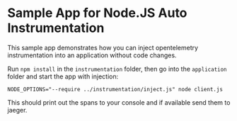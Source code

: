 # Sample App for Node.JS Auto Instrumentation

This sample app demonstrates how you can inject opentelemetry instrumentation into an application without code changes.

Run `npm install` in the `instrumentation` folder, then go into the `application` folder and start the app with injection:

```
NODE_OPTIONS="--require ../instrumentation/inject.js" node client.js
```

This should print out the spans to your console and if available send them to jaeger.
